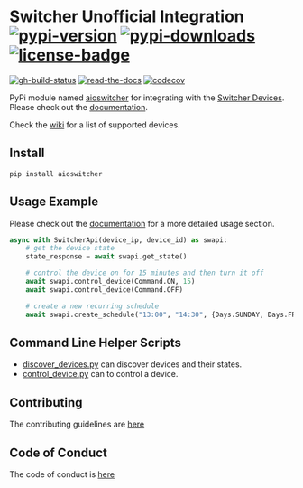 <!-- markdownlint-disable MD013 -->
# Switcher Unofficial Integration</br>[![pypi-version]][11] [![pypi-downloads]][11] [![license-badge]][4]
<!-- markdownlint-enable MD013 -->

[![gh-build-status]][7] [![read-the-docs]][8] [![codecov]][3]

PyPi module named [aioswitcher][11] for integrating with the [Switcher Devices](https://www.switcher.co.il/).</br>
Please check out the [documentation][8].

Check the [wiki][0] for a list of supported devices.

## Install

```shell
pip install aioswitcher
```

## Usage Example

Please check out the [documentation][8] for a more detailed usage section.

```python
async with SwitcherApi(device_ip, device_id) as swapi:
    # get the device state
    state_response = await swapi.get_state()

    # control the device on for 15 minutes and then turn it off
    await swapi.control_device(Command.ON, 15)
    await swapi.control_device(Command.OFF)

    # create a new recurring schedule
    await swapi.create_schedule("13:00", "14:30", {Days.SUNDAY, Days.FRIDAY})
```

## Command Line Helper Scripts

- [discover_devices.py](scripts/discover_devices.py) can discover devices and their
  states.
- [control_device.py](scripts/control_device.py) can to control a device.

## Contributing

The contributing guidelines are [here](.github/CONTRIBUTING.md)

## Code of Conduct

The code of conduct is [here](.github/CODE_OF_CONDUCT.md)

<!-- Real Links -->
[0]: https://github.com/TomerFi/aioswitcher/wiki
[2]: https://github.com/TomerFi/aioswitcher/releases
[3]: https://codecov.io/gh/TomerFi/aioswitcher
[4]: https://github.com/TomerFi/aioswitcher
[7]: https://github.com/TomerFi/aioswitcher/actions/workflows/pre_release.yml
[8]: https://aioswitcher.tomfi.info/
[11]: https://pypi.org/project/aioswitcher
<!-- Badges Links -->
[codecov]: https://codecov.io/gh/TomerFi/aioswitcher/graph/badge.svg
[gh-build-status]: https://github.com/TomerFi/aioswitcher/actions/workflows/pre_release.yml/badge.svg
[license-badge]: https://img.shields.io/github/license/tomerfi/aioswitcher
[pypi-downloads]: https://img.shields.io/pypi/dm/aioswitcher.svg?logo=pypi&color=1082C2
[pypi-version]: https://img.shields.io/pypi/v/aioswitcher?logo=pypi
[read-the-docs]: https://readthedocs.org/projects/aioswitcher/badge/?version=stable
